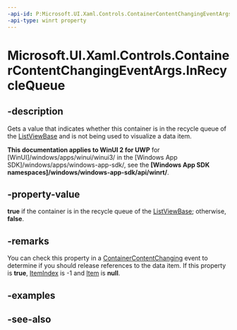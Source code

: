```yaml
---
-api-id: P:Microsoft.UI.Xaml.Controls.ContainerContentChangingEventArgs.InRecycleQueue
-api-type: winrt property
---
```


<!-- Property syntax
public bool InRecycleQueue { get; }
-->

# Microsoft.UI.Xaml.Controls.ContainerContentChangingEventArgs.InRecycleQueue

## -description
Gets a value that indicates whether this container is in the recycle queue of the [ListViewBase](listviewbase.md) and is not being used to visualize a data item.

**This documentation applies to WinUI 2 for UWP** for [WinUI]/windows/apps/winui/winui3/ in the [Windows App SDK]/windows/apps/windows-app-sdk/, see the **[Windows App SDK namespaces]/windows/windows-app-sdk/api/winrt/**.

## -property-value
**true** if the container is in the recycle queue of the [ListViewBase](listviewbase.md); otherwise, **false**.

## -remarks
You can check this property in a [ContainerContentChanging](listviewbase_containercontentchanging.md) event to determine if you should release references to the data item. If this property is **true**, [ItemIndex](containercontentchangingeventargs_itemindex.md) is -1 and [Item](containercontentchangingeventargs_item.md) is **null**.


<!--Needs review for accuracy.-->

## -examples

## -see-also
